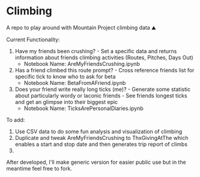 # Climbing 	
A repo to play around with Mountain Project climbing data :mountain:

Current Functionality: 
  1. Have my friends been crushing?
    - Set a specific data and returns information about friends climbing activities (Routes, Pitches, Days Out)
      - Notebook Name: AreMyFriendsCrushing.ipynb
  3. Has a friend climbed this route prompt? 
    - Cross reference friends list for specific tick to know who to ask for beta
       - Notebook Name: BetaFromAFriend.ipynb
  5. Does your friend write really long ticks (me)?
    - Generate some statistic about particularly wordy or laconic friends
    - See friends longest ticks and get an glimpse into their biggest epic
       - Notebook Name: TicksArePersonalDiaries.ipynb
  
  
To add: 
  1. Use CSV data to do some fun analysis and visualization of climbing 
  2. Duplicate and tweak AreMyFriendsCrushing to ThxGivingAtThe which enables a start and stop date and then generates trip report of climbs
  3. 
After developed, I'll make generic version for easier public use but in the meantime feel free to fork. 
